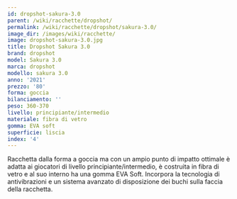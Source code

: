 ```yaml
---
id: dropshot-sakura-3.0
parent: /wiki/racchette/dropshot/
permalink: /wiki/racchette/dropshot/sakura-3.0/
image_dir: /images/wiki/racchette/
image: dropshot-sakura-3.0.jpg
title: Dropshot Sakura 3.0
brand: dropshot
model: Sakura 3.0
marca: dropshot
modello: sakura 3.0
anno: '2021'
prezzo: '80'
forma: goccia
bilanciamento: ''
peso: 360-370
livello: principiante/intermedio
materiale: fibra di vetro
gomma: EVA soft
superficie: liscia
index: '4'
---
```

Racchetta dalla forma a goccia ma con un ampio punto di impatto ottimale è adatta ai giocatori di livello principiante/intermedio, è costruita in fibra di vetro e al suo interno ha una gomma EVA Soft. Incorpora la tecnologia di antivibrazioni e un sistema avanzato di disposizione dei buchi sulla faccia della racchetta.